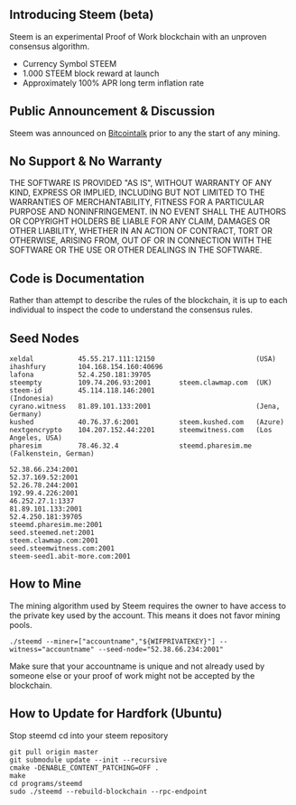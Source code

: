 Introducing Steem (beta)
-----------------

Steem is an experimental Proof of Work blockchain with an unproven consensus
algorithm. 

  - Currency Symbol STEEM 
  - 1.000 STEEM block reward at launch
  - Approximately 100% APR long term inflation rate

Public Announcement & Discussion
--------------------------------

Steem was announced on [Bitcointalk](https://bitcointalk.org/index.php?topic=1410943.new) prior to
any the start of any mining.  

No Support & No Warranty 
------------------------
THE SOFTWARE IS PROVIDED "AS IS", WITHOUT WARRANTY OF ANY KIND, EXPRESS OR
IMPLIED, INCLUDING BUT NOT LIMITED TO THE WARRANTIES OF MERCHANTABILITY,
FITNESS FOR A PARTICULAR PURPOSE AND NONINFRINGEMENT. IN NO EVENT SHALL THE
AUTHORS OR COPYRIGHT HOLDERS BE LIABLE FOR ANY CLAIM, DAMAGES OR OTHER
LIABILITY, WHETHER IN AN ACTION OF CONTRACT, TORT OR OTHERWISE, ARISING FROM,
OUT OF OR IN CONNECTION WITH THE SOFTWARE OR THE USE OR OTHER DEALINGS IN
THE SOFTWARE.

Code is Documentation
---------------------

Rather than attempt to describe the rules of the blockchain, it is up to
each individual to inspect the code to understand the consensus rules.  

Seed Nodes
----------

    xeldal           45.55.217.111:12150                         (USA)
    ihashfury        104.168.154.160:40696                    
    lafona           52.4.250.181:39705                       
    steempty         109.74.206.93:2001       steem.clawmap.com  (UK)
    steem-id         45.114.118.146:2001                         (Indonesia)
    cyrano.witness   81.89.101.133:2001                          (Jena, Germany)
    kushed           40.76.37.6:2001          steem.kushed.com   (Azure)
    nextgencrypto    104.207.152.44:2201      steemwitness.com   (Los Angeles, USA)
    pharesim         78.46.32.4               steemd.pharesim.me (Falkenstein, German)

    52.38.66.234:2001
    52.37.169.52:2001
    52.26.78.244:2001
    192.99.4.226:2001
    46.252.27.1:1337
    81.89.101.133:2001
    52.4.250.181:39705
    steemd.pharesim.me:2001
    seed.steemed.net:2001
    steem.clawmap.com:2001
    seed.steemwitness.com:2001
    steem-seed1.abit-more.com:2001


How to Mine
-----------

The mining algorithm used by Steem requires the owner to have access to the private key
used by the account. This means it does not favor mining pools.

    ./steemd --miner=["accountname","${WIFPRIVATEKEY}"] --witness="accountname" --seed-node="52.38.66.234:2001"

Make sure that your accountname is unique and not already used by someone else or your proof of work
might not be accepted by the blockchain.

How to Update for Hardfork (Ubuntu)
-----------------------------------

Stop steemd
cd into your steem repository

```
git pull origin master
git submodule update --init --recursive
cmake -DENABLE_CONTENT_PATCHING=OFF .
make
cd programs/steemd
sudo ./steemd --rebuild-blockchain --rpc-endpoint
```
